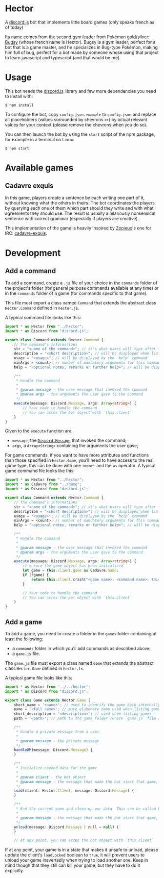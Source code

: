 # Hector
A [discord.js](https://discord.js.org) bot that implements little board
games (only speaks french as of today)

Its name comes from the second gym leader from Pokémon gold/silver:
[Bugsy](https://bulbapedia.bulbagarden.net/wiki/Bugsy) (whose french name is
Hector). Bugsy is a gym leader, perfect for a bot that is a game master, and
he specializes in Bug-type Pokémon, making him full of bug, perfect for a bot
made by someone whose using that project to learn javascript and typescript (and
that would be me).

# Usage
This bot needs the [discord.js](https://discord.js.org) library and few more
dependencies you need to install with:

```
$ npm install
```

To configure the bot, copy `config.json.example` to `config.json` and replace
all placeholders (values surrounded by chevrons `<>`) by actual relevant values
for your context (please remove the chevrons when you do so).

You can then launch the bot by using the `start` script of the npm package, for
example in a terminal on Linux:

```
$ npm start
```

# Available games
## Cadavre exquis

In this game, players create a sentence by each writing one part of it, without
knowing what the others in theirs. The bot coordinates the players by querying
each one of them which part should they write and with what agreements they
should use. The result is usually a hilariously nonsensical sentence with
correct grammar (especially if players are creative).

This implementation of the game is heavily inspired by
[Zopieux](https://github.com/Zopieux)'s one for IRC:
[cadavre-exquis](https://github.com/Zopieux/cadavre-exquis/).

# Development
## Add a command

To add a command, create a `.js` file of your choice in the `commands` folder of
the project's folder (for general purpose commands available at any time) or in
the `commands` folder of a game (for commands specific to that game).

This file must export a class named `Command` that extends the abstract class `Hector.Command` defined in `hector.js`.

A typical command file looks like this:

```typescript
import * as Hector from "../hector";
import * as Discord from "discord.js";

export class Command extends Hector.Command {
    // The command's informations
    str = "<name of the command>"; // it's what users will type after the command prefix to invoke your command
    description = "<short description>"; // will be displayed when listing commands
    usage = "<usage>"; // will be displayed by the `help` command
    minArgs = <count>; // number of mandatory arguments for this command
    help = "<optional notes, remarks or further help>"; // will be displayed by the `help` command

    /**
     * Handle the command
     *
     * @param message - the user message that invoked the command
     * @param args - the arguments the user gave to the command
     */
    execute(message: Discord.Message, args: Array<string>) {
        // Your code to handle the command
        // You can acces the bot object with `this.client`
    }
}
```

Given to the `execute` function are:

- `message`, the [`Discord.Message`](https://discord.js.org/#/docs/main/stable/class/Message) that invoked the command;
- `args`, a `Array<String>` containing the arguments the user gave;

For game commands, if you want to have more attributes and functions than those
specified in `Hector.Game`, you'll need to have access to the real game type,
this can be done with one `import` and the `as` operator. A typical game command
file looks like this:

```typescript
import * as Hector from "../hector";
import * as Cadavre from "../game";
import * as Discord from "discord.js";

export class Command extends Hector.Command {
    // The command's informations
    str = "<name of the command>"; // it's what users will type after the command prefix to invoke your command
    description = "<short description>"; // will be displayed when listing commands
    usage = "<usage>"; // will be displayed by the `help` command
    minArgs = <count>; // number of mandatory arguments for this command
    help = "<optional notes, remarks or further help>"; // will be displayed by the `help` command

    /**
     * Handle the command
     *
     * @param message - the user message that invoked the command
     * @param args - the arguments the user gave to the command
     */
    execute(message: Discord.Message, args: Array<string>) {
        // ensure the game object has been initialized
        let game = this.client.game as Cadavre.Game;
        if (!game) {
            return this.client.crash("<game name>: <command name>: this.client.game hasn't been initialized");
        }

        // Your code to handle the command
        // You can acces the bot object with `this.client`
    }
}
```

## Add a game

To add a game, you need to create a folder in the `games` folder containing at
least the following:

- a `commands` folder in which you'll add commands as described above;
- a `game.js` file.

The `game.js` file must export a class named `Game` that extends the abstract class `Hector.Game` defined in `hector.ts`.

A typical game file looks like this:

```typescript
import * as Hector from "../../hector";
import * as Discord from "discord.js";

export class Game extends Hector.Game {
    short_name = '<name>'; // used to identify the game both internally and by users to launch a game
    name = '<full name>'; // more elaborate name used when listing games or speaking about it
    short_description = '<description>'; // used when listing games
    path = '<path>'; // path to the game folder (where `game.js` file and `commands` folder are)

    /**
     * Handle a private message from a user.
     *
     * @param message - the private message
     */
    handleDM(message: Discord.Message) {
    }

    /**
     * Initialize needed data for the game
     *
     * @param client - the bot object
     * @param message - the message that made the bot start that game, if available
     */
    load(client: Hector.Client, message: Discord.Message) {
    }

    /**
     * End the current game and clean up our data. This can be called because the game ended or because we want to abort it (so it can happen anytime).
     *
     * @param message - the message that made the bot start that game, if available
     */
    unload(message: Discord.Message | null = null) {
    }

    // At any point, you can acces the bot object with `this.client`
```

If at any point, your game is in a state that makes it unsafe to unload, please
update the client's `loadLocked` boolean to `true`, it will prevent users to
unload your game inavertedly when trying to load another one. Keep in mind
though that they still can kill your game, but they have to do it explicitly.
